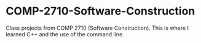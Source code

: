 # COMP-2710-Software-Construction

Class projects from COMP 2710 (Software Construction). This is where I learned C++ and the use of the command line.

